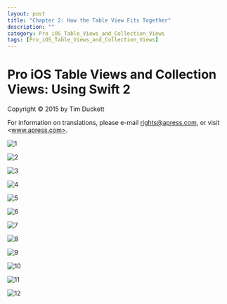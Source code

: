 ```yaml
---
layout: post
title: "Chapter 2: How the Table View Fits Together"
description: ""
category: Pro_iOS_Table_Views_and_Collection_Views
tags: [Pro_iOS_Table_Views_and_Collection_Views]
---
```



# Pro iOS Table Views and Collection Views: Using Swift 2

Copyright © 2015 by Tim Duckett

For information on translations, please e-mail <rights@apress.com>, or visit <www.apress.com>.

![1](/assets/images/Pro_iOS_Table_Views_and_Collection_Views/3/1.png)

![2](/assets/images/Pro_iOS_Table_Views_and_Collection_Views/3/2.png)

![3](/assets/images/Pro_iOS_Table_Views_and_Collection_Views/3/3.png)

![4](/assets/images/Pro_iOS_Table_Views_and_Collection_Views/3/4.png)

![5](/assets/images/Pro_iOS_Table_Views_and_Collection_Views/3/5.png)

![6](/assets/images/Pro_iOS_Table_Views_and_Collection_Views/3/6.png)

![7](/assets/images/Pro_iOS_Table_Views_and_Collection_Views/3/7.png)

![8](/assets/images/Pro_iOS_Table_Views_and_Collection_Views/3/8.png)

![9](/assets/images/Pro_iOS_Table_Views_and_Collection_Views/3/9.png)

![10](/assets/images/Pro_iOS_Table_Views_and_Collection_Views/3/10.png)

![11](/assets/images/Pro_iOS_Table_Views_and_Collection_Views/3/11.png)

![12](/assets/images/Pro_iOS_Table_Views_and_Collection_Views/3/12.png)